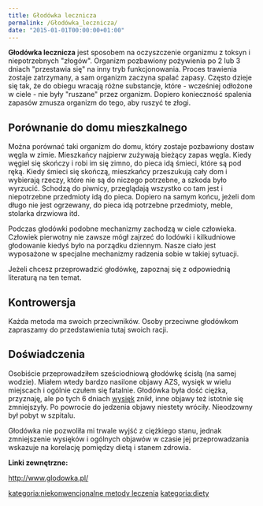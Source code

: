 ```yaml
---
title: Głodówka lecznicza
permalink: /Głodówka_lecznicza/
date: "2015-01-01T00:00:00+01:00"
---
```


**Głodówka lecznicza** jest sposobem na oczyszczenie organizmu z toksyn i niepotrzebnych "złogów". Organizm pozbawiony pożywienia po 2 lub 3 dniach "przestawia się" na inny tryb funkcjonowania. Proces trawienia zostaje zatrzymany, a sam organizm zaczyna spalać zapasy. Często dzieje się tak, że do obiegu wracają różne substancje, które - wcześniej odłożone w ciele - nie były "ruszane" przez organizm. Dopiero konieczność spalenia zapasów zmusza organizm do tego, aby ruszyć te złogi.

Porównanie do domu mieszkalnego
-------------------------------

Można porównać taki organizm do domu, który zostaje pozbawiony dostaw węgla w zimie. Mieszkańcy najpierw zużywają bieżący zapas węgla. Kiedy węgiel się skończy i robi im się zimno, do pieca idą śmieci, które są pod ręką. Kiedy śmieci się skończą, mieszkańcy przeszukują cały dom i wybierają rzeczy, które nie są do niczego potrzebne, a szkoda było wyrzucić. Schodzą do piwnicy, przeglądają wszystko co tam jest i niepotrzebne przedmioty idą do pieca. Dopiero na samym końcu, jeżeli dom długo nie jest ogrzewany, do pieca idą potrzebne przedmioty, meble, stolarka drzwiowa itd.

Podczas głodówki podobne mechanizmy zachodzą w ciele człowieka. Człowiek pierwotny nie zawsze mógł zajrzeć do lodówki i kilkudniowe głodowanie kiedyś było na porządku dziennym. Nasze ciało jest wyposażone w specjalne mechanizmy radzenia sobie w takiej sytuacji.

Jeżeli chcesz przeprowadzić głodówkę, zapoznaj się z odpowiednią literaturą na ten temat.

Kontrowersja
------------

Każda metoda ma swoich przeciwników. Osoby przeciwne głodówkom zapraszamy do przedstawienia tutaj swoich racji.

Doświadczenia
-------------

Osobiście przeprowadziłem sześciodniową głodówkę ścisłą (na samej wodzie). Miałem wtedy bardzo nasilone objawy AZS, wysięk w wielu miejscach i ogólnie czułem się fatalnie. Głodówka była dość ciężka, przyznaję, ale po tych 6 dniach [wysięk](/atopedia/Wysięk "wikilink") znikł, inne objawy też istotnie się zmniejszyły. Po powrocie do jedzenia objawy niestety wróciły. Nieodzowny był pobyt w szpitalu.

Głodówka nie pozwoliła mi trwale wyjść z ciężkiego stanu, jednak zmniejszenie wysięków i ogólnych objawów w czasie jej przeprowadzania wskazuje na korelację pomiędzy dietą i stanem zdrowia.

**Linki zewnętrzne:**

<http://www.glodowka.pl/>

[kategoria:niekonwencjonalne metody leczenia](/atopedia/kategoria:niekonwencjonalne_metody_leczenia "wikilink") [kategoria:diety](/atopedia/kategoria:diety "wikilink")